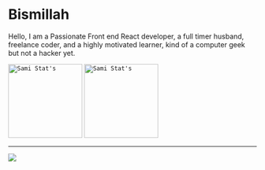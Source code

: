 # Bismillah

Hello, I am a Passionate Front end React developer, a full timer husband, freelance
coder, and a highly motivated learner, kind of a computer geek but not a hacker yet.

<code><img alt="Sami Stat's" src="https://github-readme-stats.vercel.app/api?username=samx23&show_icons=true&theme=react" height="150" /></code>
<code><img alt="Sami Stat's" src="https://github-readme-stats.vercel.app/api/top-langs/?username=samx23&layout=compact" height="150" /></code>

---
![](https://komarev.com/ghpvc/?username=SamX23&color=blue&label=Curious+Hooman&style=flat-square)
